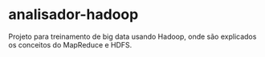 # analisador-hadoop
Projeto para treinamento de big data usando Hadoop, onde são explicados os conceitos do MapReduce e HDFS.
